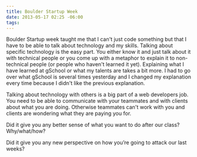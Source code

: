 ```yaml
---
title: Boulder Startup Week
date: 2013-05-17 02:25 -06:00
tags:
---
```


Boulder Startup week taught me that I can't just code something but that I have to be able to talk about technology and my skills. Talking about specific technology is the easy part. You either know it and just talk about it with technical people or you come up with a metaphor to explain it to non-technical people (or people who haven't learned it yet). Explaining what I have learned at gSchool or what my talents are takes a bit more. I had to go over what gSchool is several times yesterday and I changed my explanation every time because I didn't like the previous explanation.

Talking about technology with others is a big part of a web developers job. You need to be able to communicate with your teammates and with clients about what you are doing. Otherwise teammates can't work with you and clients are wondering what they are paying you for.



Did it give you any better sense of what you want to do after our class? Why/what/how?

Did it give you any new perspective on how you’re going to attack our last weeks?


